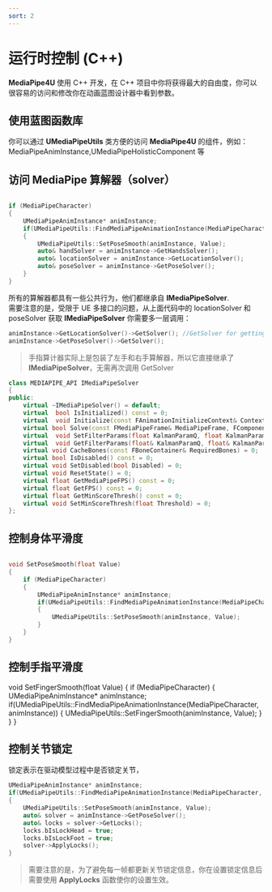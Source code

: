 ```yaml
---
sort: 2
---
```

# 运行时控制 (C++)
   
**MediaPipe4U** 使用 C++ 开发，在 C++ 项目中你将获得最大的自由度，你可以很容易的访问和修改你在动画蓝图设计器中看到参数。

## 使用蓝图函数库

你可以通过 **UMediaPipeUtils** 类方便的访问 **MediaPipe4U** 的组件，例如： MediaPipeAnimInstance,UMediaPipeHolisticComponent 等

## 访问 MediaPipe 算解器（solver）

```cpp

if (MediaPipeCharacter)
{
    UMediaPipeAnimInstance* animInstance;
    if(UMediaPipeUtils::FindMediaPipeAnimationInstance(MediaPipeCharacter, animInstance))
    {
        UMediaPipeUtils::SetPoseSmooth(animInstance, Value);
        auto& handSolver = animInstance->GetHandsSolver();
        auto& locationSolver = animInstance->GetLocationSolver();
        auto& poseSolver = animInstance->GetPoseSolver();
    }
}
```

所有的算解器都具有一些公共行为，他们都继承自 **IMediaPipeSolver**.    
需要注意的是，受限于 UE 多接口的问题，从上面代码中的 locationSolver 和 poseSolver 获取 **IMediaPipeSolver** 你需要多一层调用：

```cpp
animInstance->GetLocationSolver()->GetSolver(); //GetSolver for getting IMediaPipeSolver
animInstance->GetPoseSolver()->GetSolver();
```
> 手指算计器实际上是包装了左手和右手算解器，所以它直接继承了 **IMediaPipeSolver**，无需再次调用 GetSolver

```cpp
class MEDIAPIPE_API IMediaPipeSolver
{
public:
	virtual ~IMediaPipeSolver() = default;
	virtual  bool IsInitialized() const = 0;
	virtual  void Initialize(const FAnimationInitializeContext& Context, const FHumanoidBoneSettings& BoneSettings) = 0;
	virtual bool Solve(const FMediaPipeFrame& MediaPipeFrame, FComponentSpacePoseContext& Output, float Alpha = 1.0f) = 0;
	virtual  void SetFilterParams(float KalmanParamQ, float KalmanParamR, float Smooth) = 0;
	virtual  void GetFilterParams(float& KalmanParamQ, float& KalmanParamR, float& Smooth) = 0;
	virtual void CacheBones(const FBoneContainer& RequiredBones) = 0;
	virtual bool IsDisabled() const = 0;
	virtual void SetDisabled(bool Disabled) = 0;
	virtual void ResetState() = 0;
	virtual float GetMediaPipeFPS() const = 0;
	virtual float GetFPS() const = 0;
	virtual float GetMinScoreThresh() const = 0;
	virtual void SetMinScoreThresh(float Threshold) = 0;
};
```

## 控制身体平滑度

```cpp

void SetPoseSmooth(float Value)
{
	if (MediaPipeCharacter)
	{
		UMediaPipeAnimInstance* animInstance;
		if(UMediaPipeUtils::FindMediaPipeAnimationInstance(MediaPipeCharacter, animInstance))
		{
			UMediaPipeUtils::SetPoseSmooth(animInstance, Value);
		}
	}
}

```

## 控制手指平滑度

void SetFingerSmooth(float Value)
{
	if (MediaPipeCharacter)
	{
		UMediaPipeAnimInstance* animInstance;
		if(UMediaPipeUtils::FindMediaPipeAnimationInstance(MediaPipeCharacter, animInstance))
		{
			UMediaPipeUtils::SetFingerSmooth(animInstance, Value);
		}
	}
}

## 控制关节锁定

锁定表示在驱动模型过程中是否锁定关节，

```cpp
UMediaPipeAnimInstance* animInstance;
if(UMediaPipeUtils::FindMediaPipeAnimationInstance(MediaPipeCharacter, animInstance))
{
    UMediaPipeUtils::SetPoseSmooth(animInstance, Value);
    auto& solver = animInstance->GetPoseSolver();
    auto& locks = solver->GetLocks();
    locks.bIsLockHead = true;
    locks.bIsLockFoot = true;
    solver->ApplyLocks();
}
```

>需要注意的是，为了避免每一帧都更新关节锁定信息，你在设置锁定信息后需要使用 **ApplyLocks** 函数使你的设置生效。
